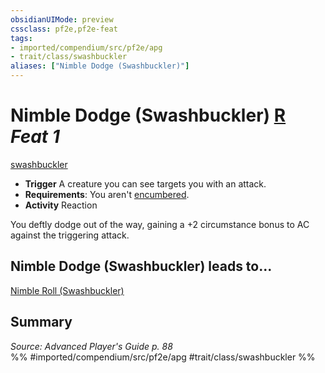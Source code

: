 ```yaml
---
obsidianUIMode: preview
cssclass: pf2e,pf2e-feat
tags:
- imported/compendium/src/pf2e/apg
- trait/class/swashbuckler
aliases: ["Nimble Dodge (Swashbuckler)"]
---
```

# Nimble Dodge (Swashbuckler)  [R](chapter-9-playing-the-game.md#Actions "Reaction") *Feat 1*  
[swashbuckler](rules/traits/swashbuckler-apg.md)  

- **Trigger** A creature you can see targets you with an attack.
- **Requirements**: You aren't [encumbered](conditions.md#Encumbered).
- **Activity** Reaction

You deftly dodge out of the way, gaining a +2 circumstance bonus to AC against the triggering attack.

## Nimble Dodge (Swashbuckler) leads to...

[Nimble Roll (Swashbuckler)](nimble-roll-swashbuckler-apg.md)

## Summary

*Source: Advanced Player's Guide p. 88*  
%% #imported/compendium/src/pf2e/apg #trait/class/swashbuckler %%